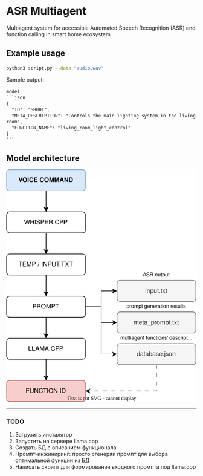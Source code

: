 # ASR Multiagent

Multiagent system for accessible Automated Speech Recognition (ASR) and function calling in smart home ecosystem

## Example usage

```bash
python3 script.py --data "audio.wav"
```

Sample output:

````
model
```json
{
  "ID": "SH001",
  "META_DESCRIPTION": "Controls the main lighting system in the living room",
  "FUNCTION_NAME": "living_room_light_control"
}
```
````

## Model architecture

![multiagent scheme](https://raw.githubusercontent.com/vifirsanova/asr-multiagent/refs/heads/main/scheme.svg)

---

### TODO

1. Загрузить инсталятор 
2. Запустить на сервере llama.cpp
3. Создать БД с описанием функционала 
4. Промпт-инжиниринг: просто сгенеряй промпт для выбора оптимальной функции из БД
5. Написать скрипт для формирования входного промпта под llama.cpp
